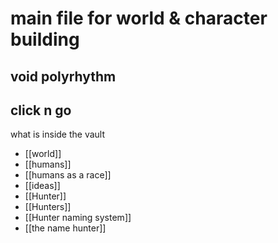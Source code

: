 # main file for world & character building 

## void polyrhythm

## **click n go** 

what is inside the vault 
- [[world]]
- [[humans]]
- [[humans as a race]]
- [[ideas]]
- [[Hunter]]
- [[Hunters]]
- [[Hunter naming system]]
- [[the name hunter]]


